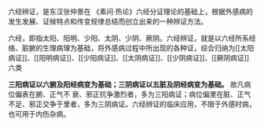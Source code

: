 六经辨证，是东汉张仲景在 《素问·热论》六经分证理论的基础上，根据外感病的发生发展、证候特点和传变规律总结而创立出来的一种辨证方法。

六经，即指太阳、阳明、少阳、太阴、少阴、厥阴。六经辨证，就是以六经所系经络、脏腑的生理病理为基础，将外感病过程中所出现的各种证，综合归纳为[[太阳病证]]、[[阳明病证]]、[[少阳病证]]、[[太阴病证]]、[[少阴病证]]、[[厥阴病证]]六类

**三阳病证以六腑及阳经病变为基础；三阴病证以五脏及阴经病变为基础。** 故凡病位偏表在腑、正气不
衰、邪正抗争激烈者，多为三阳病证；病位偏里在脏、正气不足、邪正交争于里者，多为三阴病证。六经辨证的临床应用，不限于外感时病，也可用于内伤杂病。